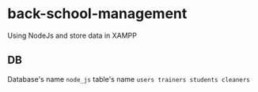 # back-school-management
Using NodeJs and store data in XAMPP 
## DB
Database's name ``node_js``
table's name ``users trainers students cleaners``
